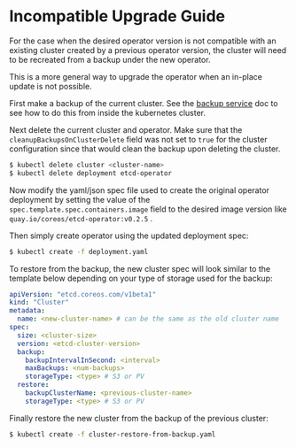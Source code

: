 # Incompatible Upgrade Guide
For the case when the desired operator version is not compatible with an existing cluster created by a previous operator version, the cluster will need to be recreated from a backup under the new operator. 

This is a more general way to upgrade the operator when an in-place update is not possible.


First make a backup of the current cluster. See the [backup service](../backup_service.md) doc to see how to do this from inside the kubernetes cluster.

Next delete the current cluster and operator. Make sure that the `cleanupBackupsOnClusterDelete` field was not set to `true` for the cluster configuration since that would clean the backup upon deleting the cluster.
```bash
$ kubectl delete cluster <cluster-name>
$ kubectl delete deployment etcd-operator
```

Now modify the yaml/json spec file used to create the original operator deployment by setting the value of the `spec.template.spec.containers.image` field to the desired image version like `quay.io/coreos/etcd-operator:v0.2.5` .

Then simply create operator using the updated deployment spec:
```bash
$ kubectl create -f deployment.yaml
```

To restore from the backup, the new cluster spec will look similar to the template below depending on your type of storage used for the backup:
```YAML
apiVersion: "etcd.coreos.com/v1beta1"
kind: "Cluster"
metadata:
  name: <new-cluster-name> # can be the same as the old cluster name
spec:
  size: <cluster-size>
  version: <etcd-cluster-version>
  backup:
    backupIntervalInSecond: <interval>
    maxBackups: <num-backups>
    storageType: <type> # S3 or PV
  restore:
    backupClusterName: <previous-cluster-name>
    storageType: <type> # S3 or PV
```

Finally restore the new cluster from the backup of the previous cluster:
```bash
$ kubectl create -f cluster-restore-from-backup.yaml
```
